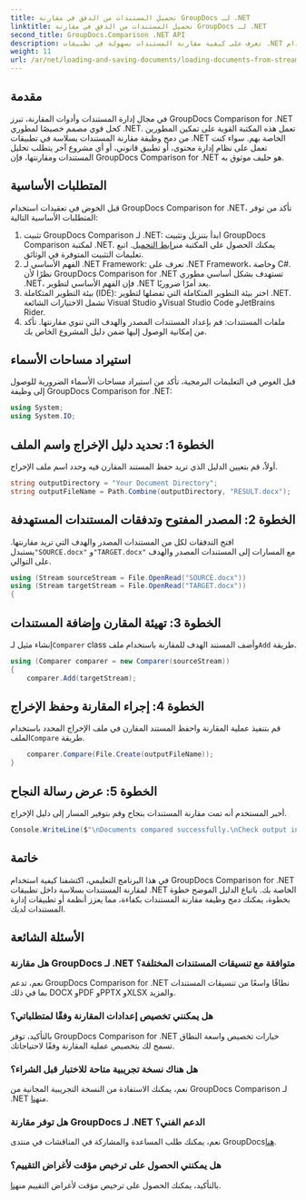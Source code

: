 ```yaml
---
title: تحميل المستندات من الدفق في مقارنة GroupDocs لـ .NET
linktitle: تحميل المستندات من الدفق في مقارنة GroupDocs لـ .NET
second_title: GroupDocs.Comparison .NET API
description: تعرف على كيفية مقارنة المستندات بسهولة في تطبيقات .NET باستخدام GroupDocs Comparison، وهي مكتبة .NET قوية.
weight: 11
url: /ar/net/loading-and-saving-documents/loading-documents-from-stream/
---
```

## مقدمة
في مجال إدارة المستندات وأدوات المقارنة، تبرز GroupDocs Comparison for .NET كحل قوي مصمم خصيصًا لمطوري .NET. تعمل هذه المكتبة القوية على تمكين المطورين من دمج وظيفة مقارنة المستندات بسلاسة في تطبيقات .NET الخاصة بهم. سواء كنت تعمل على نظام إدارة محتوى، أو تطبيق قانوني، أو أي مشروع آخر يتطلب تحليل المستندات ومقارنتها، فإن GroupDocs Comparison for .NET هو حليف موثوق به.
## المتطلبات الأساسية
قبل الخوض في تعقيدات استخدام GroupDocs Comparison for .NET، تأكد من توفر المتطلبات الأساسية التالية:
1.  تثبيت GroupDocs Comparison لـ .NET: ابدأ بتنزيل وتثبيت GroupDocs Comparison لمكتبة .NET. يمكنك الحصول على المكتبة من[رابط التحميل](https://releases.groupdocs.com/comparison/net/). اتبع تعليمات التثبيت المتوفرة في الوثائق.
2. الفهم الأساسي لـ .NET Framework: تعرف على .NET Framework، وخاصة C#. نظرًا لأن GroupDocs Comparison for .NET تستهدف بشكل أساسي مطوري .NET، فإن الفهم الأساسي لتطوير .NET يعد أمرًا ضروريًا.
3. بيئة التطوير المتكاملة (IDE): اختر بيئة التطوير المتكاملة التي تفضلها لتطوير .NET. تشمل الاختيارات الشائعة Visual Studio وVisual Studio Code وJetBrains Rider.
4. ملفات المستندات: قم بإعداد المستندات المصدر والهدف التي تنوي مقارنتها. تأكد من إمكانية الوصول إليها ضمن دليل المشروع الخاص بك.

## استيراد مساحات الأسماء
قبل الغوص في التعليمات البرمجية، تأكد من استيراد مساحات الأسماء الضرورية للوصول إلى وظيفة GroupDocs Comparison for .NET:
```csharp
using System;
using System.IO;
```
## الخطوة 1: تحديد دليل الإخراج واسم الملف
أولاً، قم بتعيين الدليل الذي تريد حفظ المستند المقارن فيه وحدد اسم ملف الإخراج.
```csharp
string outputDirectory = "Your Document Directory";
string outputFileName = Path.Combine(outputDirectory, "RESULT.docx");
```
## الخطوة 2: المصدر المفتوح وتدفقات المستندات المستهدفة
 افتح التدفقات لكل من المستندات المصدر والهدف التي تريد مقارنتها. يستبدل`"SOURCE.docx"` و`"TARGET.docx"` مع المسارات إلى المستندات المصدر والهدف على التوالي.
```csharp
using (Stream sourceStream = File.OpenRead("SOURCE.docx"))
using (Stream targetStream = File.OpenRead("TARGET.docx"))
{
```
## الخطوة 3: تهيئة المقارن وإضافة المستندات
 إنشاء مثيل لـ`Comparer` class وأضف المستند الهدف للمقارنة باستخدام ملف`Add` طريقة.
```csharp
using (Comparer comparer = new Comparer(sourceStream))
{
    comparer.Add(targetStream);
```
## الخطوة 4: إجراء المقارنة وحفظ الإخراج
 قم بتنفيذ عملية المقارنة واحفظ المستند المقارن في ملف الإخراج المحدد باستخدام الملف`Compare` طريقة.
```csharp
    comparer.Compare(File.Create(outputFileName));
}
```
## الخطوة 5: عرض رسالة النجاح
أخبر المستخدم أنه تمت مقارنة المستندات بنجاح وقم بتوفير المسار إلى دليل الإخراج.
```csharp
Console.WriteLine($"\nDocuments compared successfully.\nCheck output in {outputDirectory}.");
```

## خاتمة
في هذا البرنامج التعليمي، اكتشفنا كيفية استخدام GroupDocs Comparison for .NET لمقارنة المستندات بسلاسة داخل تطبيقات .NET الخاصة بك. باتباع الدليل الموضح خطوة بخطوة، يمكنك دمج وظيفة مقارنة المستندات بكفاءة، مما يعزز أنظمة أو تطبيقات إدارة المستندات لديك.
## الأسئلة الشائعة
### هل مقارنة GroupDocs لـ .NET متوافقة مع تنسيقات المستندات المختلفة؟
نعم، تدعم GroupDocs Comparison for .NET نطاقًا واسعًا من تنسيقات المستندات بما في ذلك DOCX وPDF وPPTX وXLSX والمزيد.
### هل يمكنني تخصيص إعدادات المقارنة وفقًا لمتطلباتي؟
بالتأكيد، توفر GroupDocs Comparison for .NET خيارات تخصيص واسعة النطاق تسمح لك بتخصيص عملية المقارنة وفقًا لاحتياجاتك.
### هل هناك نسخة تجريبية متاحة للاختبار قبل الشراء؟
 نعم، يمكنك الاستفادة من النسخة التجريبية المجانية من GroupDocs Comparison لـ .NET من[هنا](https://releases.groupdocs.com/).
### هل توفر مقارنة GroupDocs لـ .NET الدعم الفني؟
نعم، يمكنك طلب المساعدة والمشاركة في المناقشات في منتدى GroupDocs[هنا](https://forum.groupdocs.com/c/comparison/12).
### هل يمكنني الحصول على ترخيص مؤقت لأغراض التقييم؟
 بالتأكيد، يمكنك الحصول على ترخيص مؤقت لأغراض التقييم من[هنا](https://purchase.groupdocs.com/temporary-license/).